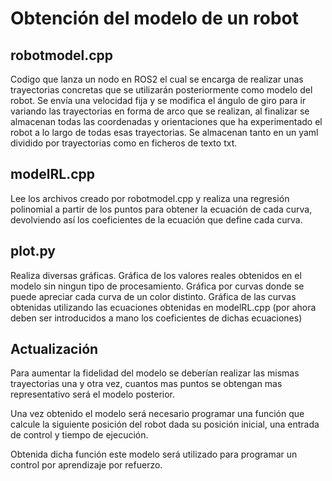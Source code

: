 # Obtención del modelo de un robot
## robotmodel.cpp
Codigo que lanza un nodo en ROS2 el cual se encarga de realizar unas trayectorias concretas que se utilizarán posteriormente como modelo del robot. Se envía una velocidad fija y se modifica el ángulo de giro para ir variando las trayectorias en forma de arco que se realizan, al finalizar se almacenan todas las coordenadas y orientaciones que ha experimentado el robot a lo largo de todas esas trayectorias. Se almacenan tanto en un yaml dividido por trayectorias como en ficheros de texto txt.

## modelRL.cpp
Lee los archivos creado por robotmodel.cpp y realiza una regresión polinomial a partir de los puntos para obtener la ecuación de cada curva, devolviendo así los coeficientes de la ecuación que define cada curva.

## plot.py
Realiza diversas gráficas. Gráfica de los valores reales obtenidos en el modelo sin ningun tipo de procesamiento. Gráfica por curvas donde se puede apreciar cada curva de un color distinto. Gráfica de las curvas obtenidas utilizando las ecuaciones obtenidas en modelRL.cpp (por ahora deben ser introducidos a mano los coeficientes de dichas ecuaciones)

## Actualización
Para aumentar la fidelidad del modelo se deberían realizar las mismas trayectorias una y otra vez, cuantos mas puntos se obtengan mas representativo será el modelo posterior.

Una vez obtenido el modelo será necesario programar una función que calcule la siguiente posición del robot dada su posición inicial, una entrada de control y tiempo de ejecución.

Obtenida dicha función este modelo será utilizado para programar un control por aprendizaje por refuerzo.

